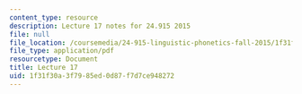 ```yaml
---
content_type: resource
description: Lecture 17 notes for 24.915 2015
file: null
file_location: /coursemedia/24-915-linguistic-phonetics-fall-2015/1f31f30a3f7985ed0d87f7d7ce948272_MIT24_915F15_lec17.pdf
file_type: application/pdf
resourcetype: Document
title: Lecture 17
uid: 1f31f30a-3f79-85ed-0d87-f7d7ce948272
---
```


